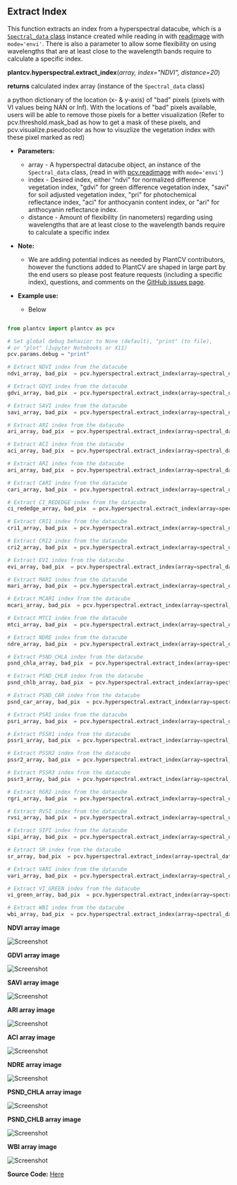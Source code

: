 ## Extract Index 

This function extracts an index from a hyperspectral datacube, which is a [`Spectral_data` class](Spectral_data.md) instance created while reading in with [readimage](read_image.md)
with `mode='envi'`. There is also a parameter to allow some flexibility 
on using wavelengths that are at least close to the wavelength bands require to calculate a specific index. 

**plantcv.hyperspectral.extract_index**(*array, index="NDVI", distance=20*)

**returns** calculated index array (instance of the `Spectral_data` class)

a python dictionary of the location (x- & y-axis) of "bad" pixels (pixels with VI values being NAN or Inf). With the locations of "bad" pixels available, users will be able to remove those pixels for a better visualization
(Refer to pcv.threshold.mask_bad as how to get a mask of these pixels, and pcv.visualize.pseudocolor as how to visuzlize the vegetation index with these pixel marked as red)

- **Parameters:**
    - array         - A hyperspectral datacube object, an instance of the `Spectral_data` class, (read in with [pcv.readimage](read_image.md) with `mode='envi'`)
    - index         - Desired index, either "ndvi" for normalized difference vegetation index, "gdvi" for green difference
    vegetation index, "savi" for soil adjusted vegetation index, "pri" for photochemical reflectance index, "aci" for anthocyanin content index, or "ari" for anthocyanin reflectance index.
    - distance      - Amount of flexibility (in nanometers) regarding using wavelengths that are 
    at least close to the wavelength bands require to calculate a specific index

- **Note:**
    - We are adding potential indices as needed by PlantCV contributors, however the functions added to PlantCV are shaped in large part 
    by the end users so please post feature requests (including a specific index), questions, and comments on the 
    [GitHub issues page](https://github.com/danforthcenter/plantcv/issues). 
- **Example use:**
    - Below
```python

from plantcv import plantcv as pcv

# Set global debug behavior to None (default), "print" (to file), 
# or "plot" (Jupyter Notebooks or X11)
pcv.params.debug = "print"

# Extract NDVI index from the datacube 
ndvi_array, bad_pix  = pcv.hyperspectral.extract_index(array=spectral_data, index="NDVI", distance=20)

# Extract GDVI index from the datacube
gdvi_array, bad_pix  = pcv.hyperspectral.extract_index(array=spectral_data, index="GDVI", distance=20)

# Extract SAVI index from the datacube
savi_array, bad_pix  = pcv.hyperspectral.extract_index(array=spectral_data, index="SAVI", distance=20)

# Extract ARI index from the datacube
ari_array, bad_pix  = pcv.hyperspectral.extract_index(array=spectral_data, index="ARI", distance=20)

# Extract ACI index from the datacube 
aci_array, bad_pix  = pcv.hyperspectral.extract_index(array=spectral_data, index="ACI", distance=20)

# Extract ARI index from the datacube 
ari_array, bad_pix  = pcv.hyperspectral.extract_index(array=spectral_data, index="ARI", distance=20)

# Extract CARI index from the datacube 
cari_array, bad_pix  = pcv.hyperspectral.extract_index(array=spectral_data, index="CARI", distance=20)

# Extract CI_REDEDGE index from the datacube 
ci_rededge_array, bad_pix  = pcv.hyperspectral.extract_index(array=spectral_data, index="CI_REDEDGE", distance=20)

# Extract CRI1 index from the datacube 
cri1_array, bad_pix  = pcv.hyperspectral.extract_index(array=spectral_data, index="CRI1", distance=20)

# Extract CRI2 index from the datacube 
cri2_array, bad_pix  = pcv.hyperspectral.extract_index(array=spectral_data, index="CRI2", distance=20)

# Extract EVI index from the datacube 
evi_array, bad_pix  = pcv.hyperspectral.extract_index(array=spectral_data, index="EVI", distance=20)

# Extract MARI index from the datacube 
mari_array, bad_pix  = pcv.hyperspectral.extract_index(array=spectral_data, index="MARI", distance=20)

# Extract MCARI index from the datacube 
mcari_array, bad_pix  = pcv.hyperspectral.extract_index(array=spectral_data, index="MCARI", distance=20)

# Extract MTCI index from the datacube 
mtci_array, bad_pix  = pcv.hyperspectral.extract_index(array=spectral_data, index="MTCI", distance=20)

# Extract NDRE index from the datacube 
ndre_array, bad_pix  = pcv.hyperspectral.extract_index(array=spectral_data, index="NDRE", distance=20)

# Extract PSND_CHLA index from the datacube 
psnd_chla_array, bad_pix  = pcv.hyperspectral.extract_index(array=spectral_data, index="PSND_CHLA", distance=20)

# Extract PSND_CHLB index from the datacube 
psnd_chlb_array, bad_pix  = pcv.hyperspectral.extract_index(array=spectral_data, index="PSND_CHLB", distance=20)

# Extract PSND_CAR index from the datacube 
psnd_car_array, bad_pix  = pcv.hyperspectral.extract_index(array=spectral_data, index="PSND_CAR", distance=20)

# Extract PSRI index from the datacube 
psri_array, bad_pix  = pcv.hyperspectral.extract_index(array=spectral_data, index="PSRI", distance=20)

# Extract PSSR1 index from the datacube 
pssr1_array, bad_pix  = pcv.hyperspectral.extract_index(array=spectral_data, index="PSSR1", distance=20)

# Extract PSSR2 index from the datacube 
pssr2_array, bad_pix  = pcv.hyperspectral.extract_index(array=spectral_data, index="PSSR2", distance=20)

# Extract PSSR3 index from the datacube 
pssr3_array, bad_pix  = pcv.hyperspectral.extract_index(array=spectral_data, index="PSSR3", distance=20)

# Extract RGRI index from the datacube 
rgri_array, bad_pix  = pcv.hyperspectral.extract_index(array=spectral_data, index="RGRI", distance=20)

# Extract RVSI index from the datacube 
rvsi_array, bad_pix  = pcv.hyperspectral.extract_index(array=spectral_data, index="RVSI", distance=20)

# Extract SIPI index from the datacube 
sipi_array, bad_pix  = pcv.hyperspectral.extract_index(array=spectral_data, index="SIPI", distance=20)

# Extract SR index from the datacube 
sr_array, bad_pix  = pcv.hyperspectral.extract_index(array=spectral_data, index="SR", distance=20)

# Extract VARI index from the datacube 
vari_array, bad_pix  = pcv.hyperspectral.extract_index(array=spectral_data, index="VARI", distance=20)

# Extract VI_GREEN index from the datacube 
vi_green_array, bad_pix  = pcv.hyperspectral.extract_index(array=spectral_data, index="VI_GREEN", distance=20)

# Extract WBI index from the datacube 
wbi_array, bad_pix  = pcv.hyperspectral.extract_index(array=spectral_data, index="WBI", distance=20)


```

**NDVI array image**

![Screenshot](img/tutorial_images/hyperspectral/NDVI_index.jpg)

**GDVI array image**

![Screenshot](img/tutorial_images/hyperspectral/gdvi.jpg)

**SAVI array image**

![Screenshot](img/tutorial_images/hyperspectral/savi_index.jpg)

**ARI array image**

![Screenshot](img/tutorial_images/hyperspectral/ari_index.jpg)

**ACI array image**

![Screenshot](img/tutorial_images/hyperspectral/aci_index.jpg)

**NDRE array image**

![Screenshot](img/tutorial_images/hyperspectral/ndre_index.jpg)

**PSND_CHLA array image**

![Screenshot](img/tutorial_images/hyperspectral/psnd_chla_index.jpg)

**PSND_CHLB array image**

![Screenshot](img/tutorial_images/hyperspectral/psnd_chlb_index.jpg)

**WBI array image**

![Screenshot](img/tutorial_images/hyperspectral/wbi_index.jpg)

**Source Code:** [Here](https://github.com/danforthcenter/plantcv/blob/master/plantcv/plantcv/hyperspectral/extract_index.py)
